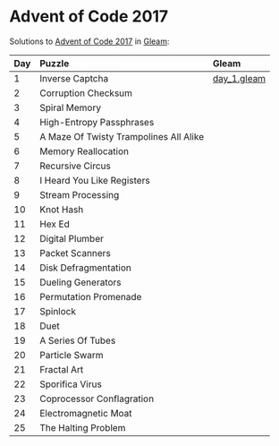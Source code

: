 # Advent of Code 2017

Solutions to [Advent of Code 2017](https://adventofcode.com/2017/) in [Gleam](https://gleam.run/):

| Day  | Puzzle                                 | Gleam                      |
| :--- | :------------------------------------- | :------------------------- |
| 1    | Inverse Captcha                        | [day_1.gleam](day_1.gleam) |
| 2    | Corruption Checksum                    |                            |
| 3    | Spiral Memory                          |                            |
| 4    | High-Entropy Passphrases               |                            |
| 5    | A Maze Of Twisty Trampolines All Alike |                            |
| 6    | Memory Reallocation                    |                            |
| 7    | Recursive Circus                       |                            |
| 8    | I Heard You Like Registers             |                            |
| 9    | Stream Processing                      |                            |
| 10   | Knot Hash                              |                            |
| 11   | Hex Ed                                 |                            |
| 12   | Digital Plumber                        |                            |
| 13   | Packet Scanners                        |                            |
| 14   | Disk Defragmentation                   |                            |
| 15   | Dueling Generators                     |                            |
| 16   | Permutation Promenade                  |                            |
| 17   | Spinlock                               |                            |
| 18   | Duet                                   |                            |
| 19   | A Series Of Tubes                      |                            |
| 20   | Particle Swarm                         |                            |
| 21   | Fractal Art                            |                            |
| 22   | Sporifica Virus                        |                            |
| 23   | Coprocessor Conflagration              |                            |
| 24   | Electromagnetic Moat                   |                            |
| 25   | The Halting Problem                    |                            |
